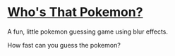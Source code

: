 # [Who's That Pokemon?](https://dylanmartinez.github.io/whosThatPokemon/)

A fun, little pokemon guessing game using blur effects.

How fast can you guess the pokemon?
